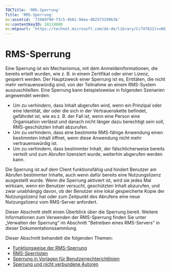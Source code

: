 ```yaml
---
TOCTitle: 'RMS-Sperrung'
Title: 'RMS-Sperrung'
ms:assetid: '72689f90-f3c5-4b61-94ea-d825f3199b3b'
ms:contentKeyID: 18118880
ms:mtpsurl: 'https://technet.microsoft.com/de-de/library/Cc747622(v=WS.10)'
---
```


RMS-Sperrung
============

Eine Sperrung ist ein Mechanismus, mit dem Anmeldeinformationen, die bereits erteilt wurden, wie z. B. in einem Zertifikat oder einer Lizenz, gesperrt werden. Der Hauptzweck einer Sperrung ist es, Entitäten, die nicht mehr vertrauenswürdig sind, von der Teilnahme an einem RMS-System auszuschließen. Eine Sperrung kann beispielsweise in folgenden Szenarien angewendet werden:

-   Um zu verhindern, dass Inhalt abgerufen wird, wenn ein Prinzipal oder eine Identität, der oder die sich in der Vertrauenskette befindet, gefährdet ist, wie es z. B. der Fall ist, wenn eine Person eine Organisation verlässt und danach nicht länger dazu berechtigt sein soll, RMS-geschützten Inhalt abzurufen.
-   Um zu verhindern, dass eine bestimmte RMS-fähige Anwendung einen bestimmten Inhalt öffnet, wenn diese Anwendung nicht mehr vertrauenswürdig ist.
-   Um zu verhindern, dass bestimmter Inhalt, der fälschlicherweise bereits verteilt und zum Abrufen lizenziert wurde, weiterhin abgerufen werden kann.

Die Sperrung ist auf dem Client funktionsfähig und hindert Benutzer am Abrufen bestimmter Inhalte, auch wenn dafür bereits eine Nutzungslizenz ausgestellt wurde. Wenn die Sperrung aktiviert ist, wird sie jedes Mal wirksam, wenn ein Benutzer versucht, geschützten Inhalt abzurufen, und zwar unabhängig davon, ob der Benutzer eine lokal gespeicherte Kopie der Nutzungslizenz hat oder zum Zeitpunkt des Abrufens eine neue Nutzungslizenz vom RMS-Server anfordert.

Dieser Abschnitt stellt einen Überblick über die Sperrung bereit. Weitere Informationen zum Verwenden der RMS-Sperrung finden Sie unter „Verwalten der Sperrung“ im Abschnitt "Betreiben eines RMS-Servers" in dieser Dokumentationssammlung.

Dieser Abschnitt behandelt die folgenden Themen:

-   [Funktionsweise der RMS-Sperrung](https://technet.microsoft.com/469e3938-a59b-4c92-9779-ead64e724d00)
-   [RMS-Sperrlisten](https://technet.microsoft.com/688d4dfa-c928-4b2f-8116-2f9e87d2b6f7)
-   [Sperrung in Vorlagen für Benutzerrechterichtlinien](https://technet.microsoft.com/287c5b92-fcb5-4295-9c2b-4e37e643beb2)
-   [Sperrung und nicht verbundene Autoren](https://technet.microsoft.com/a9cf0541-9101-4e90-9c56-7c1b9a8deca6)
